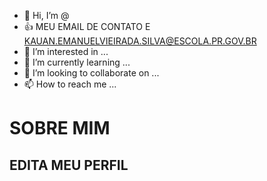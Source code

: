 - 👋 Hi, I’m @
- :+1: MEU EMAIL  DE CONTATO    E  KAUAN.EMANUELVIEIRADA.SILVA@ESCOLA.PR.GOV.BR
- 👀 I’m interested in ...
- 🌱 I’m currently learning ...
- 💞️ I’m looking to collaborate on ...
- 📫 How to reach me ...

<!---
MARROMBOMBOM157/MARROMBOMBOM157 is a ✨ special ✨ repository because its `README.md` (this file) appears on your GitHub profile.
You can click the Preview link to take a look at your changes.
--->
# SOBRE MIM 
## EDITA  MEU  PERFIL
